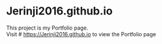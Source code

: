 # Jerinji2016.github.io

This project is my Portfolio page. <br>
Visit # https://Jerinji2016.github.io to view the Portfolio page
